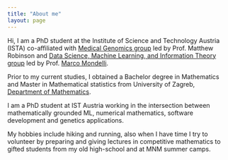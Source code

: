 ```yaml
---
title: "About me"
layout: page
---
```


Hi, I am a PhD student at the Institute of Science and Technology Austria (ISTA) co-affiliated with [Medical Genomics group](https://ist.ac.at/en/research/robinson-group/) led by Prof. Matthew Robinson and [Data Science, Machine Learning, and Information Theory group](https://ist.ac.at/en/research/mondelli-group/) led by Prof. [Marco Mondelli](http://marcomondelli.com/index.html).

Prior to my current studies, I obtained a Bachelor degree in Mathematics and Master in Mathematical statistics from University of Zagreb, [Department of Mathematics](https://www.pmf.unizg.hr/math/en).

I am a PhD student at IST Austria working in the intersection between mathematically grounded ML, numerical mathematics, software development and genetics applications.

My hobbies include hiking and running, also when I have time I try to volunteer by preparing and giving lectures in competitive mathematics to gifted students from my old high-school and at MNM summer
camps.